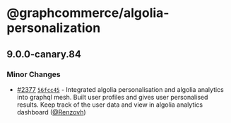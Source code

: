 # @graphcommerce/algolia-personalization

## 9.0.0-canary.84

### Minor Changes

- [#2377](https://github.com/graphcommerce-org/graphcommerce/pull/2377) [`56fcc45`](https://github.com/graphcommerce-org/graphcommerce/commit/56fcc45b60e43574c64fcdd7b02f8062d677e250) - Integrated algolia personalisation and algolia analytics into graphql mesh. Built user profiles and gives user personalised results. Keep track of the user data and view in algolia analytics dashboard ([@Renzovh](https://github.com/Renzovh))

